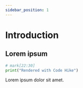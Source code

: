 ```yaml
---
sidebar_position: 1
---
```


# Introduction

## Lorem ipsum

```python hello.py
# mark[22:30]
print("Rendered with Code Hike")
```

Lorem ipsum dolor sit amet.
